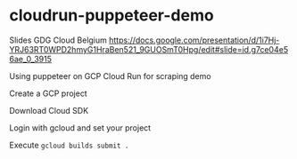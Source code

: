 # cloudrun-puppeteer-demo

Slides GDG Cloud Belgium
https://docs.google.com/presentation/d/1i7Hj-YRJ63RT0WPD2hmyG1HraBen521_9GUOSmT0Hpg/edit#slide=id.g7ce04e56ae_0_3915

Using puppeteer on GCP Cloud Run for scraping demo

Create a GCP project

Download Cloud SDK

Login with gcloud and set your project

Execute ``gcloud builds submit .``


